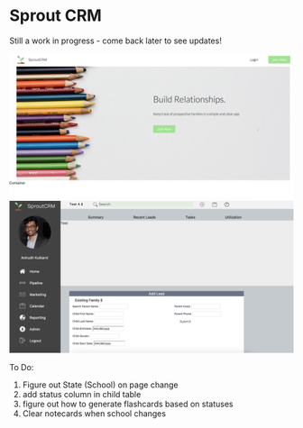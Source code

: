 # Sprout CRM

Still a work in progress - come back later to see updates!

<img src="a.png">
<img src="b.png">

To Do:

1. Figure out State (School) on page change
2. add status column in child table
3. figure out how to generate flashcards based on statuses
4. Clear notecards when school changes